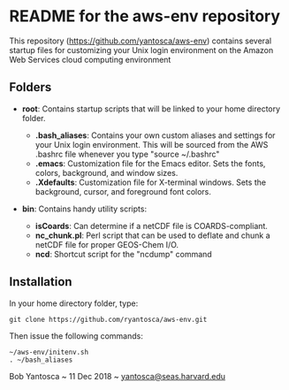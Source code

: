 # README for the aws-env repository

This repository (https://github.com/yantosca/aws-env) contains several startup files for customizing your Unix login environment on the Amazon Web Services cloud computing environment
 
## Folders
  * __root__: Contains startup scripts that will be linked to your home directory folder.
    * __.bash_aliases__: Contains your own custom aliases and settings for your Unix login environment.  This will be sourced from the AWS .bashrc file whenever you type "source ~/.bashrc"
    * __.emacs__: Customization file for the Emacs editor.  Sets the fonts, colors, background, and window sizes.
    * __.Xdefaults__: Customization file for X-terminal windows.  Sets the background, cursor, and foreground font colors.
    
  * __bin__: Contains handy utility scripts:
    * __isCoards__: Can determine if a netCDF file is COARDS-compliant.
    * __nc_chunk.pl__: Perl script that can be used to deflate and chunk a netCDF file for proper GEOS-Chem I/O.
    * __ncd__: Shortcut script for the "ncdump" command

## Installation
In your home directory folder, type:

    git clone https://github.com/ryantosca/aws-env.git

Then issue the following commands:
  
    ~/aws-env/initenv.sh
    . ~/bash_aliases
    
Bob Yantosca ~ 11 Dec 2018 ~ yantosca@seas.harvard.edu
